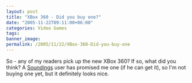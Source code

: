 ```yaml
---
layout: post
title: "XBox 360 - Did you buy one?"
date: "2005-11-22T09:11:00+06:00"
categories: Video Games 
tags: 
banner_image: 
permalink: /2005/11/22/XBox-360-Did-you-buy-one
---
```


So - any of my readers pick up the new XBox 360? If so, what did you think? A <a href="http://ray.camdenfamily.com/projects/soundings">Soundings</a> user has promised me one (if he can get it), so I'm not buying one yet, but it definitely looks nice.